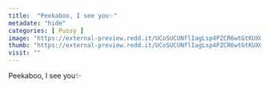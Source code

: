 ```yaml
---
title:  "Peekaboo, I see you✨"
metadate: "hide"
categories: [ Pussy ]
image: "https://external-preview.redd.it/UCoSUCUNflIagLsp4PZCR6wtGtKUXQmPbxZxjV-Ksi4.jpg?auto=webp&s=7aa0e8d040310e647029f8a8206a74793c4f7e58"
thumb: "https://external-preview.redd.it/UCoSUCUNflIagLsp4PZCR6wtGtKUXQmPbxZxjV-Ksi4.jpg?width=960&crop=smart&auto=webp&s=a475fb4607e765b12a6bb902120620ca6d230a46"
visit: ""
---
```

Peekaboo, I see you✨
